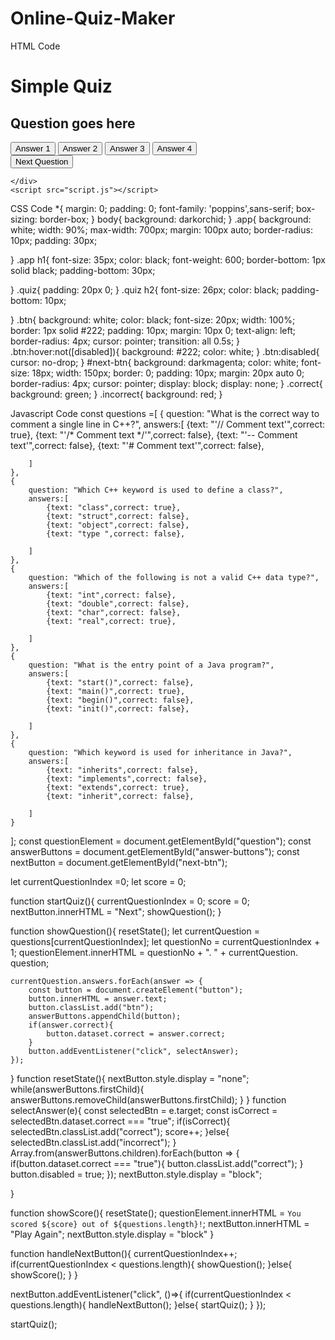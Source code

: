 # Online-Quiz-Maker
HTML Code
<!DOCTYPE html>
<html lang="en">
<head>
    <meta charset="UTF-8">
    <meta name="viewport" content="width=device-width, initial-scale=1.0">
    <title>Quiz App</title>
    <link rel="stylesheet" href="style.css">
</head>
<body>
    <div class="app">
        <h1>Simple Quiz</h1>
        <div class="quiz">
            <h2 id="question">Question goes here</h2>
            <div id="answer-buttons">
                <button class="btn">Answer 1</button>
                <button class="btn">Answer 2</button>
                <button class="btn">Answer 3</button>
                <button class="btn">Answer 4</button>
            </div>
            <button id="next-btn">Next Question</button>
        </div>

        

    </div>
    <script src="script.js"></script>
    
</body>
</html>

CSS Code
*{
    margin: 0;
    padding: 0;
    font-family: 'poppins',sans-serif;
    box-sizing: border-box;
}
body{
    background: darkorchid;
}
.app{
    background: white;
    width: 90%;
    max-width: 700px;
    margin: 100px auto;
    border-radius: 10px;
    padding: 30px;

}
.app h1{
    font-size: 35px;
    color: black;
    font-weight: 600;
    border-bottom: 1px solid black;
    padding-bottom: 30px;


}
.quiz{
    padding: 20px 0;
}
.quiz h2{
    font-size: 26px;
    color: black;
    padding-bottom: 10px;

}
.btn{
    background: white;
    color: black;
    font-size: 20px;
    width: 100%;
    border: 1px solid #222;
    padding: 10px;
    margin: 10px 0; 
    text-align: left;
    border-radius: 4px;
    cursor: pointer;
    transition: all 0.5s;
}
.btn:hover:not([disabled]){
    background: #222;
    color: white;
}
.btn:disabled{
    cursor: no-drop;
}
#next-btn{
    background: darkmagenta;
    color: white;
    font-size: 18px;
    width: 150px;
    border: 0;
    padding: 10px;
    margin: 20px auto 0;
    border-radius: 4px;
    cursor: pointer;
    display: block;
    display: none; 
}
.correct{
    background: green;
}
.incorrect{
    background: red;
}

Javascript Code
const questions =[
    {
        question: "What is the correct way to comment a single line in C++?",
        answers:[
            {text: "'// Comment text'",correct: true},
            {text: "'/* Comment text */'",correct: false},
            {text: "'-- Comment text'",correct: false},
            {text: "'# Comment text'",correct: false},

        ]
    },
    {
        question: "Which C++ keyword is used to define a class?",
        answers:[
            {text: "class",correct: true},
            {text: "struct",correct: false},
            {text: "object",correct: false},
            {text: "type ",correct: false},

        ]
    }, 
    {
        question: "Which of the following is not a valid C++ data type?",
        answers:[
            {text: "int",correct: false},
            {text: "double",correct: false},
            {text: "char",correct: false},
            {text: "real",correct: true},

        ]
    }, 
    {
        question: "What is the entry point of a Java program?",
        answers:[
            {text: "start()",correct: false},
            {text: "main()",correct: true},
            {text: "begin()",correct: false},
            {text: "init()",correct: false},

        ]
    },
    {
        question: "Which keyword is used for inheritance in Java?",
        answers:[
            {text: "inherits",correct: false},
            {text: "implements",correct: false},
            {text: "extends",correct: true},
            {text: "inherit",correct: false},

        ]
    }
];
const questionElement = document.getElementById("question");
const answerButtons = document.getElementById("answer-buttons");
const nextButton = document.getElementById("next-btn");

let currentQuestionIndex =0;
let score = 0;
 
function startQuiz(){
    currentQuestionIndex = 0;
    score = 0;
    nextButton.innerHTML = "Next";
    showQuestion();
}

function showQuestion(){
    resetState();
    let currentQuestion = questions[currentQuestionIndex];
    let questionNo = currentQuestionIndex + 1;
    questionElement.innerHTML = questionNo + ". " + currentQuestion.
    question;

    currentQuestion.answers.forEach(answer => {
        const button = document.createElement("button");
        button.innerHTML = answer.text;
        button.classList.add("btn");
        answerButtons.appendChild(button);
        if(answer.correct){
            button.dataset.correct = answer.correct;
        }
        button.addEventListener("click", selectAnswer);
    });
}
 function resetState(){
    nextButton.style.display = "none";
    while(answerButtons.firstChild){
        answerButtons.removeChild(answerButtons.firstChild);
    }
 }
 function selectAnswer(e){
     const selectedBtn = e.target;
     const isCorrect = selectedBtn.dataset.correct === "true";
     if(isCorrect){
        selectedBtn.classList.add("correct");
        score++;
     }else{
        selectedBtn.classList.add("incorrect");
     }
     Array.from(answerButtons.children).forEach(button => {
        if(button.dataset.correct === "true"){
            button.classList.add("correct");
        }
        button.disabled = true;
     });
     nextButton.style.display = "block";

 }

 function showScore(){
    resetState();
    questionElement.innerHTML = `You scored ${score} out of ${questions.length}!`;
    nextButton.innerHTML = "Play Again";
    nextButton.style.display = "block"
 }

  function handleNextButton(){
    currentQuestionIndex++;
    if(currentQuestionIndex < questions.length){
        showQuestion();
    }else{
        showScore();
    }
  }

 nextButton.addEventListener("click", ()=>{
    if(currentQuestionIndex < questions.length){
        handleNextButton();
    }else{
        startQuiz();
    }
 });


startQuiz();

